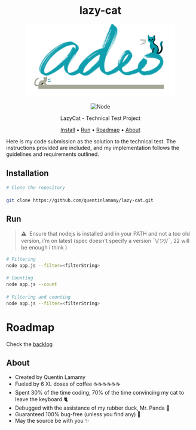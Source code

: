 <div align="center">

# lazy-cat

<img src="img/lazy-adeo-transparent.webp?raw=true" alt="lazy-adeo" width="400"/>
    
![Node](https://img.shields.io/badge/Node.js-43853D?style=for-the-badge&logo=node.js&logoColor=white)


LazyCat - Technical Test Project

[Install](#run) • [Run](#run) • [Roadmap](#roadmap) • [About](#about)
</div>

Here is my code submission as the solution to the technical test. The instructions provided are included, and my implementation follows the guidelines and requirements outlined.

## Installation

```bash
# Clone the repository

git clone https://github.com/quentinlamamy/lazy-cat.git
```

## Run

> **:warning:**
> &nbsp;Ensure that nodejs is installed and in your PATH and not a too old version, i'm on latest (spec doesn't specify a version ¯\\_(ツ)_/¯, 22 will be enough i think )

```bash
# Filtering
node app.js --filter=<filterString>

# Counting
node app.js --count

# Filtering and counting
node app.js --filter=<filterString>
```

# Roadmap
Check the [backlog](https://github.com/users/quentinlamamy/projects/3/views/1)

## About
- Created by Quentin Lamamy
- Fueled by 6 XL doses of coffee :coffee::coffee::coffee::coffee::coffee::coffee:
- Spent 30% of the time coding, 70% of the time convincing my cat to leave the keyboard :cat2:
- Debugged with the assistance of my rubber duck, Mr. Panda :panda_face:
- Guaranteed 100% bug-free (unless you find any) :bug:
- May the source be with you :sparkles:
